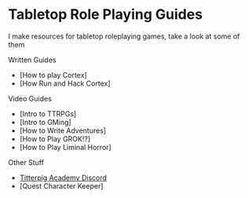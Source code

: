 # Tabletop Role Playing Guides

I make resources for tabletop roleplaying games, take a look at some of them

Written Guides
- [How to play Cortex]
- [How Run and Hack Cortex]

Video Guides
- [Intro to TTRPGs]
- [Intro to GMing]
- [How to Write Adventures]
- [How to Play GROK!?]
- [How to Play Liminal Horror]

Other Stuff
- [Titterpig Academy Discord](https://bit.ly/titterpig)
- [Quest Character Keeper]
  
